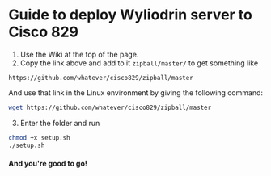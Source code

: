 # Guide to deploy Wyliodrin server to Cisco 829

1. Use the Wiki at the top of the page.
2. Copy the link above and add to it ```zipball/master/``` to get something like
```
https://github.com/whatever/cisco829/zipball/master
```


And use that link in the Linux environment by giving the following command:
```sh
wget https://github.com/whatever/cisco829/zipball/master
```

3. Enter the folder and run
```sh
chmod +x setup.sh
./setup.sh
```

#### And you're good to go!
